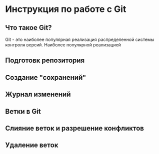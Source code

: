 # Инструкция по работе с Git

## Что такое Git?
Git - это наиболее популярная реализация распределенной системы контроля версий. Наиболее популярной реализацией 
## Подготовк репозитория

## Создание "сохранений"

## Журнал изменений

## Ветки в Git

## Слияние веток и разрешение конфликтов

## Удаление веток
